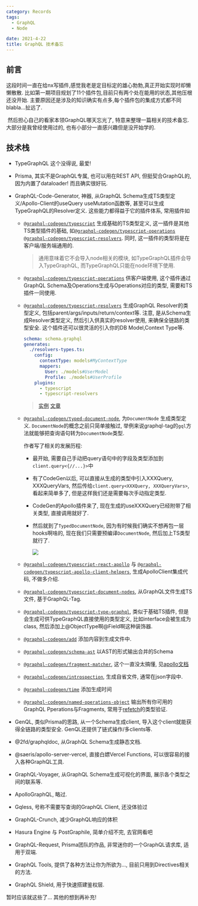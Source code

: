 ```yaml
---
category: Records
tags:
  - GraphQL
  - Node

date: 2021-4-22
title: GraphQL 技术备忘
---
```


## 前言

​		这段时间一直在给nx写插件,感觉我老是定目标定的雄心勃勃,真正开始实现时却懒懒散散. 比如第一期项目规划了11个插件包,目前只有两个处在能用的状态,其他压根还没开始. 主要原因还是涉及的知识确实有点多,每个插件包的集成方式都不同blabla...扯远了.

​		然后担心自己的看家本领GraphQL哪天忘光了, 特意来整理一篇相关的技术备忘. 大部分是我曾经使用过的, 也有小部分一直感兴趣但是没开始学的.



## 技术栈

- TypeGraphQL 这个没得说, 最爱!

- Prisma, 其实不是GraphQL专属, 也可以用在REST API, 但挺契合GraphQL的, 因为内置了dataloader! 而且确实很好玩.

- GraphQL-Code-Generator, 神器, 从GraphQL Schema生成TS类型定义/Apollo-Client的useQuery useMutation函数等, 甚至可以生成TypeGraphQL的Resolver定义. 这些能力都得益于它的插件体系, 常用插件如

  - [`@graphql-codegen/typescript`](https://www.graphql-code-generator.com/docs/plugins/typescript) 生成基础的TS类型定义, 这一插件是其他TS类型插件的基础, 如[`@graphql-codegen/typescript-operations`](https://www.graphql-code-generator.com/docs/plugins/typescript-operations) [`@graphql-codegen/typescript-resolvers`](https://www.graphql-code-generator.com/docs/plugins/typescript-resolvers). 同时, 这一插件的类型将是在客户端/服务端通用的.

    > 通用意味着它不会导入node相关的模块, 如TypeGraphQL插件会导入TypeGraphQL, 而TypeGraphQL只能在node环境下使用.

  - [`@graphql-codegen/typescript-operations`](https://www.graphql-code-generator.com/docs/plugins/typescript-operations) 供客户端使用, 这个插件通过GraphQL Schema及Operations生成与Operations对应的类型, 需要和TS插件一同使用.

  - [`@graphql-codegen/typescript-resolvers`](https://www.graphql-code-generator.com/docs/plugins/typescript-resolvers) 生成GraphQL Resolver的类型定义, 包括parent/args/inputs/return/context等. 注意, 是从Schema生成Resolver类型定义, 然后引入供真实的resolver使用, 来确保全链路的类型安全. 这个插件还可以很灵活的引入你的DB Model,Context Type等.

    ```yaml
    schema: schema.graphql
    generates:
      ./resolvers-types.ts:
        config:
          contextType: models#MyContextType
          mappers:
            User: ./models#UserModel
            Profile: ./models#UserProfile
        plugins:
          - typescript
          - typescript-resolvers
    ```

    > [实例](https://codesandbox.io/s/condescending-albattani-ixyp9?file=/resolvers.ts) [文章](https://the-guild.dev/blog/better-type-safety-for-resolvers-with-graphql-codegen)

  - [`@graphql-codegen/typed-document-node`](https://www.graphql-code-generator.com/docs/plugins/typed-document-node), 为`DocumentNode` 生成类型定义. `DocumentNode`的概念之前只简单接触过, 举例来说graphql-tag的`gql`方法就能够把查询语句转为`DocumentNode`类型.

    作者写了相关的发展历程:

    - 最开始, 需要自己手动把query语句中的字段及类型添加到`client.query<{//...}>`中

    - 有了CodeGen以后, 可以直接从生成的类型中引入XXXQuery, XXXQueryVars, 然后传给`client.query<XXXQuery, XXXQueryVars>`, 看起来简单多了, 但是这样我们还是需要每次手动指定类型.

    - CodeGen的Apollo插件来了, 现在生成的useXXXQuery已经附带了相关类型, 直接调用就好了.

    - 然后就到了`TypedDocumentNode`, 因为有时候我们确实不想再包一层hooks啊啥的, 现在我们只需要预编译`DocumentNode`, 然后加上TS类型就行了.

      ![](https://budu-oss-store.oss-cn-shenzhen.aliyuncs.com/image-20210422110137079.png)

  - [`@graphql-codegen/typescript-react-apollo`](https://www.graphql-code-generator.com/docs/plugins/typescript-react-apollo) 与 [`@graphql-codegen/typescript-apollo-client-helpers`](https://www.graphql-code-generator.com/docs/plugins/typescript-apollo-client-helpers), 生成ApolloClient集成代码, 不做多介绍.

  - [`@graphql-codegen/typescript-document-nodes`](https://www.graphql-code-generator.com/docs/plugins/typescript-document-nodes), 从GraphQL文件生成TS文件, 基于GraphQL-Tag.

  - [`@graphql-codegen/typescript-type-graphql`](https://www.graphql-code-generator.com/docs/plugins/typescript-type-graphql), 类似于基础TS插件, 但是会生成可供TypeGraphQL直接使用的类型定义, 比如interface会被生成为class, 然后添加上@ObjectType啊@Field啊这种装饰器.

  - [`@graphql-codegen/add`](https://www.graphql-code-generator.com/docs/plugins/add) 添加内容到生成文件中.

  - [`@graphql-codegen/schema-ast`](https://www.graphql-code-generator.com/docs/plugins/schema-ast) 以AST的形式输出合并的Schema

  - [`@graphql-codegen/fragment-matcher`](https://www.graphql-code-generator.com/docs/plugins/fragment-matcher), 这个一直没太搞懂, 见[apollo文档](https://www.apollographql.com/docs/react/data/fragments/#fragments-on-unions-and-interfaces)

  - [`@graphql-codegen/introspection`](https://www.graphql-code-generator.com/docs/plugins/introspection), 生成自省文件, 通常在json字段中.

  - [`@graphql-codegen/time`](https://www.graphql-code-generator.com/docs/plugins/time) 添加生成时间

  - [`@graphql-codegen/named-operations-object`](https://www.graphql-code-generator.com/docs/plugins/named-operations-object) 输出所有你可用的GraphQL Pperations与Fragments, 常用于[refetch](https://www.apollographql.com/docs/react/api/react/hooks/#refetch)的类型验证.

- GenQL, 类似Prisma的思路, 从一个Schema生成client, 导入这个client就能获得全链路的类型安全. GenQL还提供了链式操作/多clients等.
- @2fd/graphqldoc, 从GraphQL Schema生成静态文档.
- @saeris/apollo-server-vercel, 直接白嫖Vercel Functions, 可以很容易的接入各种GraphQL工具.
- GraphQL-Voyager, 从GraphQL Schema生成可视化的界面, 展示各个类型之间的联系等.
- ApolloGraphQL, 略过.
- Gqless, 号称不需要写查询的GraphQL Client, 还没体验过
- GraphQL-Crunch,  减少GraphQL响应的体积
- Hasura Engine 与 PostGraphile, 简单介绍不完, 去官网看吧
- GraphQL-Request, Prisma团队的作品, 非常迷你的一个GraphQL请求库, 适用于双端.
- GraphQL Tools, 提供了各种方法让你为所欲为..., 目前只用到Directives相关的方法.
- GraphQL Shield, 用于快速搭建鉴权层.



暂时应该就这些了... 其他的想到再补充!